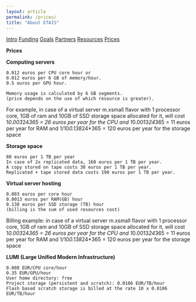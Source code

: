 ```yaml
---
layout: article
permalink: /prices/
title: "About ETAIS"
---
```


<a href="../about/" class="btn-info"> Intro</a>
<a href="../funding/" class="btn-success"> Funding</a>
<a href="../goals/" class="btn-info"> Goals</a>
<a href="../partners/" class="btn-info"> Partners</a>
<a href="/resources/" class="btn-info"> Resources</a>
<a href="../prices/" class="btn-info"> Prices</a>

**Prices**

**Computing servers**

    0.012 euros per CPU core hour or
    0.012 euros per 6 GB of memory/hour.
    0.5 euros per GPU hour.

    Memory usage is calculated by 6 GB segments.
    (price depends on the use of which resource is greater). 
  
 For example, in case of a virtual server m.xsmall flavor with 1 processor core, 1GB of ram and 10GB of SSD storage space allocated for it, will cost 1*0.003*24*365 = 26 euros per year for the CPU and 1*0.0013*24*365 = 11 euros per year for RAM and 1/10*0.138*24*365 = 120 euros per year for the storage space

**Storage space**

    80 euros per 1 TB per year
    In case of 2x replicated data, 160 euros per 1 TB per year.
    A copy stored on tape costs 30 euros per 1 TB per year.
    Replicated + tape stored data costs 190 euros per 1 TB per year.


**Virtual server hosting**

    0.003 euros per core hour
    0.0013 euros per RAM(GB) hour
    0.138 euros per SSD storage (TB) hour
    (billing is the sum of used resources cost)

  Billing example: in case of a virtual server m.xsmall flavor with 1 processor core, 1GB of ram and 10GB of SSD storage space allocated for it, will cost 1*0.003*24*365 = 26 euros per year for the CPU and 1*0.0013*24*365 = 11 euros per year for RAM and 1/10*0.138*24*365 = 120 euros per year for the storage space
 
**LUMI (Large Unified Modern Infrastructure)**

    0.008 EUR/CPU core/hour
    0.35 EUR/GPU/hour
    User home directory: free
    Project storage (persistent and scratch): 0.0106 EUR/TB/hour
    Flash based scratch storage is billed at the rate 10 x 0.0106 EUR/TB/hour

  
